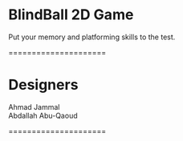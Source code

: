 BlindBall 2D Game 
=====================

Put your memory and platforming skills to the test.

=====================



Designers 
=====================

Ahmad Jammal  
Abdallah Abu-Qaoud

=====================